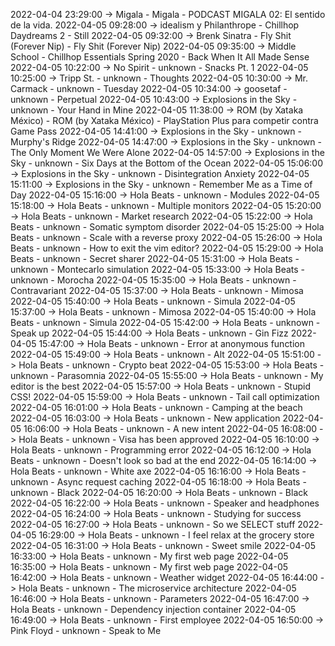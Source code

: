 2022-04-04 23:29:00 -> Migala - Migala - PODCAST MIGALA 02: El sentido de la vida.
2022-04-05 09:28:00 -> idealism y Philanthrope - Chillhop Daydreams 2 - Still
2022-04-05 09:32:00 -> Brenk Sinatra - Fly Shit (Forever Nip) - Fly Shit (Forever Nip)
2022-04-05 09:35:00 -> Middle School - Chillhop Essentials Spring 2020 - Back When It All Made Sense
2022-04-05 10:22:00 -> No Spirit - unknown - Snacks Pt. 1
2022-04-05 10:25:00 -> Tripp St. - unknown - Thoughts
2022-04-05 10:30:00 -> Mr. Carmack - unknown - Tuesday
2022-04-05 10:34:00 -> goosetaf - unknown - Perpetual
2022-04-05 10:43:00 -> Explosions in the Sky - unknown - Your Hand in Mine
2022-04-05 11:38:00 -> ROM (by Xataka México) - ROM (by Xataka México) - PlayStation Plus para competir contra Game Pass
2022-04-05 14:41:00 -> Explosions in the Sky - unknown - Murphy's Ridge
2022-04-05 14:47:00 -> Explosions in the Sky - unknown - The Only Moment We Were Alone
2022-04-05 14:57:00 -> Explosions in the Sky - unknown - Six Days at the Bottom of the Ocean
2022-04-05 15:06:00 -> Explosions in the Sky - unknown - Disintegration Anxiety
2022-04-05 15:11:00 -> Explosions in the Sky - unknown - Remember Me as a Time of Day
2022-04-05 15:16:00 -> Hola Beats - unknown - Modules
2022-04-05 15:18:00 -> Hola Beats - unknown - Multiple monitors
2022-04-05 15:20:00 -> Hola Beats - unknown - Market research
2022-04-05 15:22:00 -> Hola Beats - unknown - Somatic symptom disorder
2022-04-05 15:25:00 -> Hola Beats - unknown - Scale with a reverse proxy
2022-04-05 15:26:00 -> Hola Beats - unknown - How to exit the vim editor?
2022-04-05 15:29:00 -> Hola Beats - unknown - Secret sharer
2022-04-05 15:31:00 -> Hola Beats - unknown - Montecarlo simulation
2022-04-05 15:33:00 -> Hola Beats - unknown - Morocha
2022-04-05 15:35:00 -> Hola Beats - unknown - Contravariant
2022-04-05 15:37:00 -> Hola Beats - unknown - Mimosa
2022-04-05 15:40:00 -> Hola Beats - unknown - Simula
2022-04-05 15:37:00 -> Hola Beats - unknown - Mimosa
2022-04-05 15:40:00 -> Hola Beats - unknown - Simula
2022-04-05 15:42:00 -> Hola Beats - unknown - Speak up
2022-04-05 15:44:00 -> Hola Beats - unknown - Gin Fizz
2022-04-05 15:47:00 -> Hola Beats - unknown - Error at anonymous function
2022-04-05 15:49:00 -> Hola Beats - unknown - Alt
2022-04-05 15:51:00 -> Hola Beats - unknown - Crypto beat
2022-04-05 15:53:00 -> Hola Beats - unknown - Parasomnia
2022-04-05 15:55:00 -> Hola Beats - unknown - My editor is the best
2022-04-05 15:57:00 -> Hola Beats - unknown - Stupid CSS!
2022-04-05 15:59:00 -> Hola Beats - unknown - Tail call optimization
2022-04-05 16:01:00 -> Hola Beats - unknown - Camping at the beach
2022-04-05 16:03:00 -> Hola Beats - unknown - New application
2022-04-05 16:06:00 -> Hola Beats - unknown - A new intent
2022-04-05 16:08:00 -> Hola Beats - unknown - Visa has been approved
2022-04-05 16:10:00 -> Hola Beats - unknown - Programming error
2022-04-05 16:12:00 -> Hola Beats - unknown - Doesn't look so bad at the end
2022-04-05 16:14:00 -> Hola Beats - unknown - White axe
2022-04-05 16:16:00 -> Hola Beats - unknown - Async request caching
2022-04-05 16:18:00 -> Hola Beats - unknown - Black
2022-04-05 16:20:00 -> Hola Beats - unknown - Black
2022-04-05 16:22:00 -> Hola Beats - unknown - Speaker and headphones
2022-04-05 16:24:00 -> Hola Beats - unknown - Studying for success
2022-04-05 16:27:00 -> Hola Beats - unknown - So we SELECT stuff
2022-04-05 16:29:00 -> Hola Beats - unknown - I feel relax at the grocery store
2022-04-05 16:31:00 -> Hola Beats - unknown - Sweet smile
2022-04-05 16:33:00 -> Hola Beats - unknown - My first web page
2022-04-05 16:35:00 -> Hola Beats - unknown - My first web page
2022-04-05 16:42:00 -> Hola Beats - unknown - Weather widget
2022-04-05 16:44:00 -> Hola Beats - unknown - The microservice architecture
2022-04-05 16:46:00 -> Hola Beats - unknown - Parameters
2022-04-05 16:47:00 -> Hola Beats - unknown - Dependency injection container
2022-04-05 16:49:00 -> Hola Beats - unknown - First employee
2022-04-05 16:50:00 -> Pink Floyd - unknown - Speak to Me
